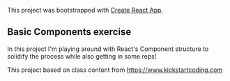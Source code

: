 This project was bootstrapped with [Create React App](https://github.com/facebook/create-react-app).

## Basic Components exercise

In this project I'm playing around with React's Component structure to solidify the process while also getting in some reps!

This project based on class content from 
https://www.kickstartcoding.com
